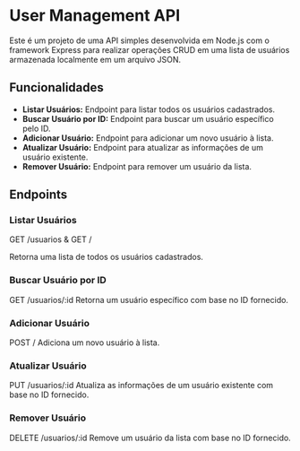 # User Management API

Este é um projeto de uma API simples desenvolvida em Node.js com o framework Express para realizar operações CRUD em uma lista de usuários armazenada localmente em um arquivo JSON.

## Funcionalidades

- **Listar Usuários:** Endpoint para listar todos os usuários cadastrados.
- **Buscar Usuário por ID:** Endpoint para buscar um usuário específico pelo ID.
- **Adicionar Usuário:** Endpoint para adicionar um novo usuário à lista.
- **Atualizar Usuário:** Endpoint para atualizar as informações de um usuário existente.
- **Remover Usuário:** Endpoint para remover um usuário da lista.

## Endpoints

### Listar Usuários
GET /usuarios & GET /

Retorna uma lista de todos os usuários cadastrados.

### Buscar Usuário por ID
GET /usuarios/:id
Retorna um usuário específico com base no ID fornecido.

### Adicionar Usuário
POST /
Adiciona um novo usuário à lista.

### Atualizar Usuário
PUT /usuarios/:id
Atualiza as informações de um usuário existente com base no ID fornecido.

### Remover Usuário
DELETE /usuarios/:id
Remove um usuário da lista com base no ID fornecido.
